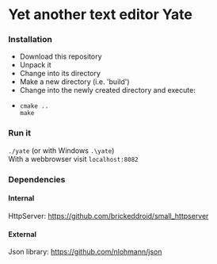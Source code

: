# Yet another text editor Yate

### Installation

- Download this repository
- Unpack it
- Change into its directory
- Make a new directory (i.e. 'build')
- Change into the newly created directory and execute:
- ```
  cmake ..
  make
  ```

### Run it
```./yate``` (or with Windows ```.\yate```)<br>
With a webbrowser visit ```localhost:8082```

### Dependencies
#### Internal
HttpServer: https://github.com/brickeddroid/small_httpserver
#### External
Json library: https://github.com/nlohmann/json
